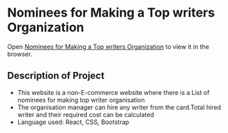# Nominees for Making a Top writers Organization
Open [Nominees for Making a Top writers Organization](https://nifty-sinoussi-ecea06.netlify.app/) to view it in the browser.


## Description of Project
- This website is a non-E-commerce website where there is a List of nominees for making top writer organisation
- The organisation manager can hire any writer from the card.Total hired writer and their required cost can be calculated
- Language used: React, CSS, Bootstrap


